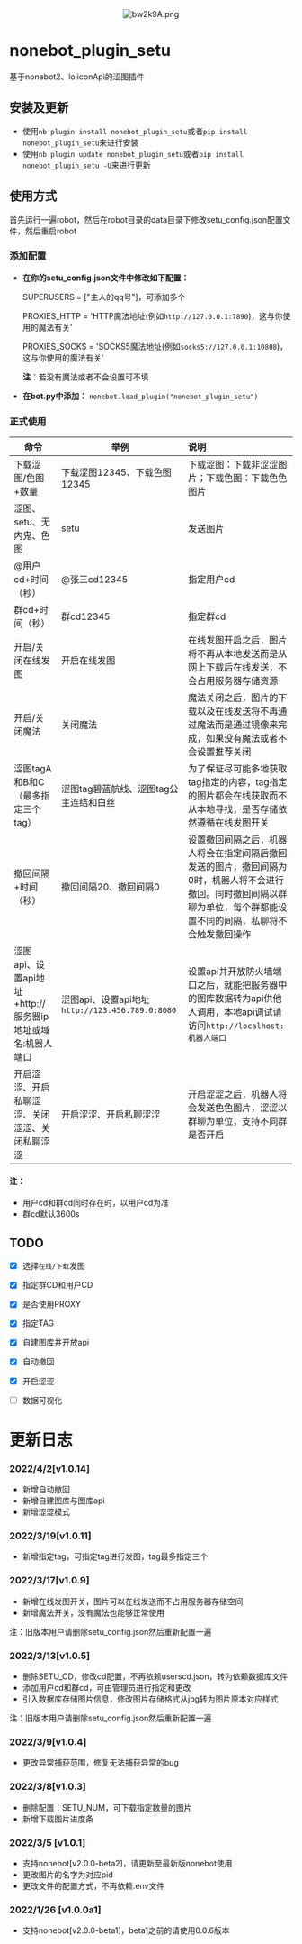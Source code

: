<div align=center>
	<img src="https://s4.ax1x.com/2022/03/05/bw2k9A.png" alt="bw2k9A.png" border="0"/>
</div>

# nonebot_plugin_setu

基于nonebot2、loliconApi的涩图插件



## 安装及更新

- 使用`nb plugin install nonebot_plugin_setu`或者`pip install nonebot_plugin_setu`来进行安装
- 使用`nb plugin update nonebot_plugin_setu`或者`pip install nonebot_plugin_setu -U`来进行更新



## 使用方式

首先运行一遍robot，然后在robot目录的data目录下修改setu_config.json配置文件，然后重启robot



### 添加配置

- **在你的setu_config.json文件中修改如下配置：**

  SUPERUSERS = ["主人的qq号"]，可添加多个

  PROXIES_HTTP = 'HTTP魔法地址(例如`http://127.0.0.1:7890`)，这与你使用的魔法有关'

  PROXIES_SOCKS = 'SOCKS5魔法地址(例如`socks5://127.0.0.1:10808`)，这与你使用的魔法有关'

  **注**：若没有魔法或者不会设置可不填

  

- **在bot.py中添加：**
  `nonebot.load_plugin("nonebot_plugin_setu")`



### 正式使用

| 命令                                                      | 举例                                            | 说明                                                         |
| --------------------------------------------------------- | ----------------------------------------------- | :----------------------------------------------------------- |
| 下载涩图/色图+数量                                        | 下载涩图12345、下载色图12345                    | 下载涩图：下载非涩涩图片；下载色图：下载色色图片             |
| 涩图、setu、无内鬼、色图                                  | setu                                            | 发送图片                                                     |
| @用户cd+时间（秒）                                        | @张三cd12345                                    | 指定用户cd                                                   |
| 群cd+时间（秒）                                           | 群cd12345                                       | 指定群cd                                                     |
| 开启/关闭在线发图                                         | 开启在线发图                                    | 在线发图开启之后，图片将不再从本地发送而是从网上下载后在线发送，不会占用服务器存储资源 |
| 开启/关闭魔法                                             | 关闭魔法                                        | 魔法关闭之后，图片的下载以及在线发送将不再通过魔法而是通过镜像来完成，如果没有魔法或者不会设置推荐关闭 |
| 涩图tagA和B和C（最多指定三个tag）                         | 涩图tag碧蓝航线、涩图tag公主连结和白丝          | 为了保证尽可能多地获取tag指定的内容，tag指定的图片都会在线获取而不从本地寻找，是否存储依然遵循在线发图开关 |
| 撤回间隔+时间（秒）                                       | 撤回间隔20、撤回间隔0                           | 设置撤回间隔之后，机器人将会在指定间隔后撤回发送的图片，撤回间隔为0时，机器人将不会进行撤回。同时撤回间隔以群聊为单位，每个群都能设置不同的间隔，私聊将不会触发撤回操作 |
| 涩图api、设置api地址+http://服务器ip地址或域名:机器人端口 | 涩图api、设置api地址`http://123.456.789.0:8080` | 设置api并开放防火墙端口之后，就能把服务器中的图库数据转为api供他人调用，本地api调试请访问`http://localhost:机器人端口` |
| 开启涩涩、开启私聊涩涩、关闭涩涩、关闭私聊涩涩            | 开启涩涩、开启私聊涩涩                          | 开启涩涩之后，机器人将会发送色色图片，涩涩以群聊为单位，支持不同群是否开启 |

#### 注：

- 用户cd和群cd同时存在时，以用户cd为准
- 群cd默认3600s

## TODO

- [x] 选择`在线/下载`发图
- [x] 指定群CD和用户CD
- [x] 是否使用PROXY
- [x] 指定TAG
- [x] 自建图库并开放api
- [x] 自动撤回
- [x] 开启涩涩
- [ ] 数据可视化



# 更新日志

### 2022/4/2[v1.0.14]

- 新增自动撤回
- 新增自建图库与图库api
- 新增涩涩模式



### 2022/3/19[v1.0.11]

- 新增指定tag，可指定tag进行发图，tag最多指定三个



### 2022/3/17[v1.0.9]

- 新增在线发图开关，图片可以在线发送而不占用服务器存储空间
- 新增魔法开关，没有魔法也能够正常使用

注：旧版本用户请删除setu_config.json然后重新配置一遍



### 2022/3/13[v1.0.5]

- 删除SETU_CD，修改cd配置，不再依赖userscd.json，转为依赖数据库文件
- 添加用户cd和群cd，可由管理员进行指定和更改
- 引入数据库存储图片信息，修改图片存储格式从jpg转为图片原本对应样式

注：旧版本用户请删除setu_config.json然后重新配置一遍



### 2022/3/9[v1.0.4]

- 更改异常捕获范围，修复无法捕获异常的bug



### 2022/3/8[v1.0.3]

- 删除配置：SETU_NUM，可下载指定数量的图片
- 新增下载图片进度条



### 2022/3/5 [v1.0.1]

- 支持nonebot[v2.0.0-beta2]，请更新至最新版nonebot使用
- 更改图片的名字为对应pid
- 更改文件的配置方式，不再依赖.env文件



### 2022/1/26 [v1.0.0a1]

- 支持nonebot[v2.0.0-beta1]，beta1之前的请使用0.0.6版本
